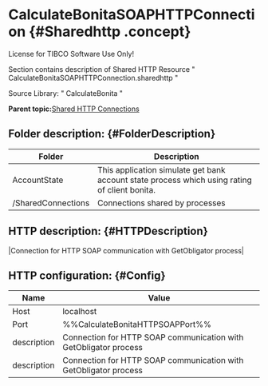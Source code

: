 # CalculateBonitaSOAPHTTPConnection {#Sharedhttp .concept}

License for TIBCO Software Use Only!

Section contains description of Shared HTTP Resource " CalculateBonitaSOAPHTTPConnection.sharedhttp "

Source Library: " CalculateBonita "

**Parent topic:**[Shared HTTP Connections](../../../projects/AccountState/common/sharedhttp.md)

## Folder description: {#FolderDescription}

|Folder|Description|
|------|-----------|
|AccountState|This application simulate get bank account state process which using rating of client bonita.|
|/SharedConnections|Connections shared by processes|

## HTTP description: {#HTTPDescription}

|Connection for HTTP SOAP communication with GetObligator process|

## HTTP configuration: {#Config}

|Name|Value|
|----|-----|
|Host|localhost|
|Port|%%CalculateBonitaHTTPSOAPPort%%|
|description|Connection for HTTP SOAP communication with GetObligator process|
|description|Connection for HTTP SOAP communication with GetObligator process|


